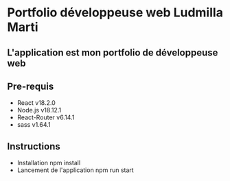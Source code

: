 ﻿# Portfolio développeuse web Ludmilla Marti
## L'application est mon portfolio de développeuse web
##  Pre-requis
- React v18.2.0
- Node.js v18.12.1
- React-Router v6.14.1
- sass v1.64.1
## Instructions
- Installation
		 npm install
- Lancement de l'application
		 npm run start
